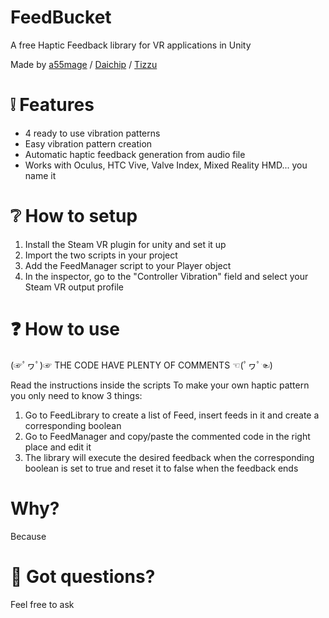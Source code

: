 # FeedBucket
A free Haptic Feedback library for VR applications in Unity

Made by [a55mage](https://github.com/a55mage) / [Daichip](https://github.com/daichip) / [Tizzu](https://github.com/tizzu)
# ❕ Features
- 4 ready to use vibration patterns
- Easy vibration pattern creation
- Automatic haptic feedback generation from audio file
- Works with Oculus, HTC Vive, Valve Index, Mixed Reality HMD... you name it

# ❔ How to setup
1) Install the Steam VR plugin for unity and set it up
2) Import the two scripts in your project
3) Add the FeedManager script to your Player object
4) In the inspector, go to the "Controller Vibration" field and select your Steam VR output profile

# ❓ How to use
(☞ﾟヮﾟ)☞ THE CODE HAVE PLENTY OF COMMENTS ☜(ﾟヮﾟ☜)

Read the instructions inside the scripts
To make your own haptic pattern you only need to know 3 things:
1) Go to FeedLibrary to create a list of Feed, insert feeds in it and create a corresponding boolean
2) Go to FeedManager and copy/paste the commented code in the right place and edit it
3) The library will execute the desired feedback when the corresponding boolean is set to true and reset it to false when the feedback ends
# Why?
Because
# 💬 Got questions?
Feel free to ask
